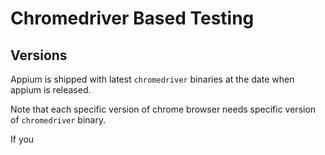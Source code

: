 # Chromedriver Based Testing

## Versions

Appium is shipped with latest `chromedriver` binaries at the date when appium is released.

Note that each specific version of chrome browser needs specific version of `chromedriver` binary.

If you